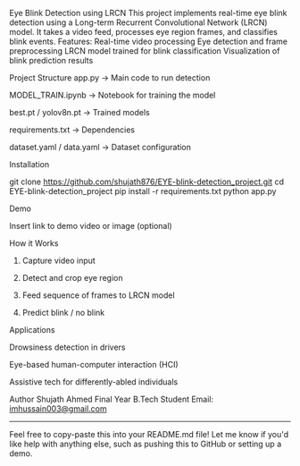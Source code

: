 Eye Blink Detection using LRCN
This project implements real-time eye blink detection using a Long-term Recurrent Convolutional Network (LRCN) model. It takes a video feed, processes eye region frames, and classifies blink events.
Features:
Real-time video processing
Eye detection and frame preprocessing
LRCN model trained for blink classification
Visualization of blink prediction results

Project Structure
app.py                  → Main code to run detection

MODEL_TRAIN.ipynb       → Notebook for training the model

best.pt / yolov8n.pt    → Trained models

requirements.txt        → Dependencies

dataset.yaml / data.yaml → Dataset configuration


Installation

git clone https://github.com/shujath876/EYE-blink-detection_project.git
cd EYE-blink-detection_project
pip install -r requirements.txt
python app.py

Demo

Insert link to demo video or image (optional)

How it Works

1. Capture video input

2. Detect and crop eye region

3. Feed sequence of frames to LRCN model

4. Predict blink / no blink

Applications

Drowsiness detection in drivers

Eye-based human-computer interaction (HCI)

Assistive tech for differently-abled individuals

Author
Shujath Ahmed
Final Year B.Tech Student
 Email: imhussain003@gmail.com


---

Feel free to copy-paste this into your README.md file! Let me know if you'd like help with anything else, such as pushing this to GitHub or setting up a demo.
